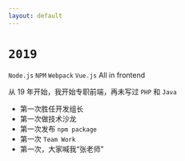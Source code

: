 ```yaml
---
layout: default
---
```


# `2019` <Marker class="text-orange-400"><logos-nodejs-icon /> <logos-npm-icon /> <logos-webpack /> <logos-vue /></Marker>

`Node.js` `NPM` `Webpack` `Vue.js` All in frontend

从 19 年开始，我开始专职前端，再未写过 `PHP` 和 `Java`

- 第一次胜任开发组长
- 第一次做技术沙龙
- 第一次发布 `npm package`
- 第一次 `Team Work`
- 第一次，大家喊我“张老师”